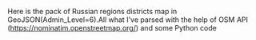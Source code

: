 
Here is the pack of Russian regions districts map in GeoJSON(Admin_Level=6).All what I've parsed with the help of OSM API (https://nominatim.openstreetmap.org/) and some Python code
